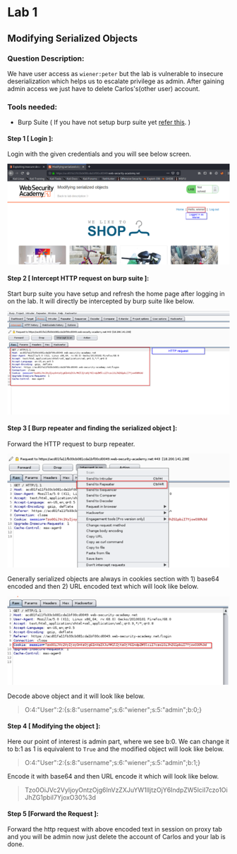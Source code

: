 # Lab 1
## Modifying Serialized Objects

### Question Description:
We have user access as `wiener:peter` but the lab is vulnerable to insecure deserialization which helps us to escalate privilege as admin. After gaining admin access we just have to delete Carlos's(other user) account.

### Tools needed:

- Burp Suite ( If you have not setup burp suite yet [refer this](https://www.youtube.com/watch?v=YCCrVtvAu2I). )

#### Step 1 [ Login ]:

Login with the given credentials and you will see below screen.

![Home Screen After LogIn](./logged_in_home_page.png)
#### Step 2 [ Intercept HTTP request on burp suite ]:

Start burp suite you have setup and refresh the home page after logging in on the lab. It will directly be intercepted by burp suite like below.

![Intercepted HTTP Request](./Intercepted_HTTP_request.png)

#### Step 3 [ Burp repeater and finding the serialized object ]:

Forward the HTTP request to burp repeater.

![Burp Repeater](send_to_repeater.png)

Generally serialized objects are always in cookies section with 1) base64 encoded and then 2) URL encoded text which will look like below.

![Encoded Serialized Object](./encoded_serialized_object.png)

Decode above object and it will look like below.
> O:4:"User":2:{s:8:"username";s:6:"wiener";s:5:"admin";b:0;}

#### Step 4 [ Modifying the object ]:

Here our point of interest is admin part, where we see b:0. We can change it to b:1 as 1 is equivalent to `True` and the modified object will look like below.
> O:4:"User":2:{s:8:"username";s:6:"wiener";s:5:"admin";b:1;}

Encode it with base64 and then URL encode it which will look like below.
> Tzo0OiJVc2VyIjoyOntzOjg6InVzZXJuYW1lIjtzOjY6IndpZW5lciI7czo1OiJhZG1pbiI7YjoxO30%3d

#### Step 5 [Forward the Request ]:

Forward the http request with above encoded text in session on proxy tab and you will be admin now just delete the account of Carlos and your lab is done.
